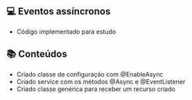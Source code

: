 ## 💻 Eventos assíncronos 
- Código implementado para estudo
## :books: Conteúdos
- Criado classe de configuração com @EnableAsync
- Criado service com os métodos @Async e @EventListener
- Criado classe genérica para receber um recurso criado

